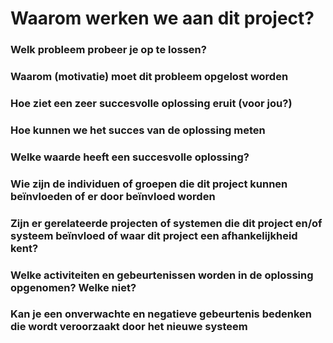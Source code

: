 # Waarom  werken we aan dit project?

### Welk probleem probeer je op te lossen?
### Waarom (motivatie) moet dit probleem opgelost worden
### Hoe ziet een zeer succesvolle oplossing eruit (voor jou?)
### Hoe kunnen we het succes van de oplossing meten
### Welke waarde heeft een succesvolle oplossing?
### Wie zijn de individuen of groepen die dit project kunnen beïnvloeden of er door beïnvloed worden
### Zijn er gerelateerde projecten of systemen die dit project en/of systeem beïnvloed of waar dit project een afhankelijkheid kent?
### Welke activiteiten en gebeurtenissen worden in de oplossing opgenomen? Welke niet?
### Kan je een onverwachte en negatieve gebeurtenis bedenken die wordt veroorzaakt door het nieuwe systeem
